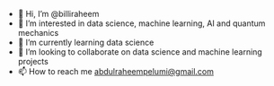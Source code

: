 - 👋 Hi, I’m @billiraheem
- 👀 I’m interested in data science, machine learning, AI and quantum mechanics
- 🌱 I’m currently learning data science
- 💞️ I’m looking to collaborate on data science and machine learning projects
- 📫 How to reach me abdulraheempelumi@gmail.com

<!---
billiraheem/billiraheem is a ✨ special ✨ repository because its `README.md` (this file) appears on your GitHub profile.
You can click the Preview link to take a look at your changes.
--->
